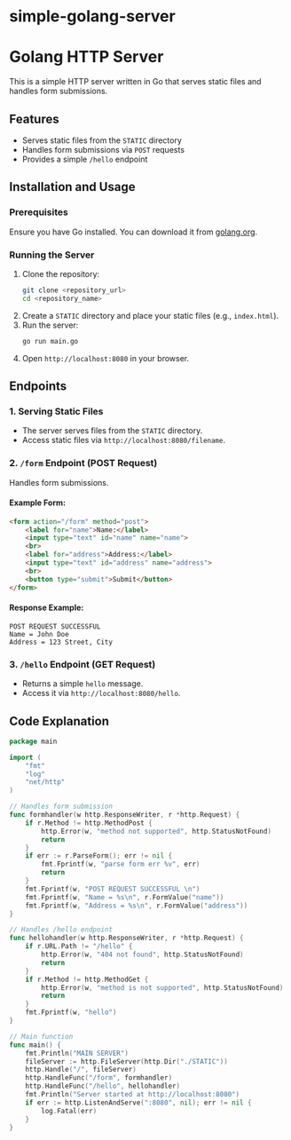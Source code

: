 # simple-golang-server
# Golang HTTP Server

This is a simple HTTP server written in Go that serves static files and handles form submissions.

## Features
- Serves static files from the `STATIC` directory
- Handles form submissions via `POST` requests
- Provides a simple `/hello` endpoint

## Installation and Usage
### Prerequisites
Ensure you have Go installed. You can download it from [golang.org](https://golang.org/dl/).

### Running the Server
1. Clone the repository:
   ```sh
   git clone <repository_url>
   cd <repository_name>
   ```
2. Create a `STATIC` directory and place your static files (e.g., `index.html`).
3. Run the server:
   ```sh
   go run main.go
   ```
4. Open `http://localhost:8080` in your browser.

## Endpoints
### 1. Serving Static Files
- The server serves files from the `STATIC` directory.
- Access static files via `http://localhost:8080/filename`.

### 2. `/form` Endpoint (POST Request)
Handles form submissions.
#### Example Form:
```html
<form action="/form" method="post">
    <label for="name">Name:</label>
    <input type="text" id="name" name="name">
    <br>
    <label for="address">Address:</label>
    <input type="text" id="address" name="address">
    <br>
    <button type="submit">Submit</button>
</form>
```
#### Response Example:
```
POST REQUEST SUCCESSFUL
Name = John Doe
Address = 123 Street, City
```

### 3. `/hello` Endpoint (GET Request)
- Returns a simple `hello` message.
- Access it via `http://localhost:8080/hello`.

## Code Explanation
```go
package main

import (
    "fmt"
    "log"
    "net/http"
)

// Handles form submission
func formhandler(w http.ResponseWriter, r *http.Request) {
    if r.Method != http.MethodPost {
        http.Error(w, "method not supported", http.StatusNotFound)
        return
    }
    if err := r.ParseForm(); err != nil {
        fmt.Fprintf(w, "parse form err %v", err)
        return
    }
    fmt.Fprintf(w, "POST REQUEST SUCCESSFUL \n")
    fmt.Fprintf(w, "Name = %s\n", r.FormValue("name"))
    fmt.Fprintf(w, "Address = %s\n", r.FormValue("address"))
}

// Handles /hello endpoint
func hellohandler(w http.ResponseWriter, r *http.Request) {
    if r.URL.Path != "/hello" {
        http.Error(w, "404 not found", http.StatusNotFound)
        return
    }
    if r.Method != http.MethodGet {
        http.Error(w, "method is not supported", http.StatusNotFound)
        return
    }
    fmt.Fprintf(w, "hello")
}

// Main function
func main() {
    fmt.Println("MAIN SERVER")
    fileServer := http.FileServer(http.Dir("./STATIC"))
    http.Handle("/", fileServer)
    http.HandleFunc("/form", formhandler)
    http.HandleFunc("/hello", hellohandler)
    fmt.Println("Server started at http://localhost:8080")
    if err := http.ListenAndServe(":8080", nil); err != nil {
        log.Fatal(err)
    }
}
```


